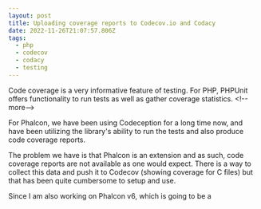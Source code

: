 ```yaml
---
layout: post
title: Uploading coverage reports to Codecov.io and Codacy
date: 2022-11-26T21:07:57.806Z
tags:
  - php
  - codecov
  - codacy
  - testing
---
```

C﻿ode coverage is a very informative feature of testing. For PHP, PHPUnit offers functionality to run tests as well as gather coverage statistics.
<﻿!--more-->

F﻿or Phalcon, we have been using Codeception for a long time now, and have been utilizing the library's ability to run the tests and also produce code coverage reports.

The problem we have is that Phalcon is an extension and as such, code coverage reports are not available as one would expect. There is a way to collect this data and push it to Codecov (showing coverage for C files) but that has been quite cumbersome to setup and use.

S﻿ince I am also working on Phalcon v6, which is going to be a 